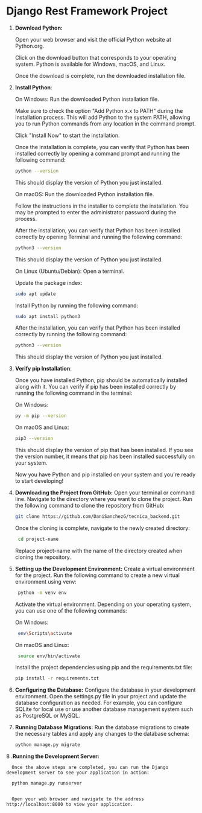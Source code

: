 # Django Rest Framework Project


  1. **Download Python:**
     
      Open your web browser and visit the official Python website at Python.org.
      
      Click on the download button that corresponds to your operating system. Python is available for Windows, macOS, and Linux.
      
      Once the download is complete, run the downloaded installation file.

  2. **Install Python**:
     
      On Windows:
      Run the downloaded Python installation file.
      
      Make sure to check the option "Add Python x.x to PATH" during the installation process. This will add Python to the system PATH, allowing you to run Python commands from any location in the command prompt.
      
      Click "Install Now" to start the installation.
      
      Once the installation is complete, you can verify that Python has been installed correctly by opening a command prompt and running the following command:
      ```sh
      python --version
      ```
      
      This should display the version of Python you just installed.
      
      On macOS:
      Run the downloaded Python installation file.
      
      Follow the instructions in the installer to complete the installation. You may be prompted to enter the administrator password during the process.
      
      After the installation, you can verify that Python has been installed correctly by opening Terminal and running the following command:
      ```sh
      python3 --version
      ```
      
      This should display the version of Python you just installed.
      
      On Linux (Ubuntu/Debian):
      Open a terminal.
      
      Update the package index:

      ```sh
      sudo apt update
      ```
      
      Install Python by running the following command:

      ```sh
      sudo apt install python3
      ```
      
      After the installation, you can verify that Python has been installed correctly by running the following command:
     
      ```sh
      python3 --version
      ```
      
      This should display the version of Python you just installed.
  
  3. **Verify pip Installation**:
     
      Once you have installed Python, pip should be automatically installed along with it. You can verify if pip has been installed correctly by running the following command in the terminal:
      
      On Windows:
      
      ```sh
      py -m pip --version
      ```
      
      On macOS and Linux:
      
      ```sh
      pip3 --version
      ```
      
      This should display the version of pip that has been installed. If you see the version number, it means that pip has been installed successfully on your system.
      
      Now you have Python and pip installed on your system and you're ready to start developing!

  4. **Downloading the Project from GitHub:**
      Open your terminal or command line.
      Navigate to the directory where you want to clone the project.
      Run the following command to clone the repository from GitHub:

      ```sh
      git clone https://github.com/DaniSanchezG/tecnica_backend.git
      ```
      
      Once the cloning is complete, navigate to the newly created directory:
     
     ```sh 
      cd project-name
     ```
     
      Replace project-name with the name of the directory created when cloning the repository.

  5. **Setting up the Development Environment:**
      Create a virtual environment for the project. Run the following command to create a new virtual environment using venv:

     ```sh
      python -m venv env
     ```
     
      Activate the virtual environment. Depending on your operating system, you can use one of the following commands:
      
      On Windows:
     
     ```sh
      env\Scripts\activate
     ```
     
      On macOS and Linux:

     ```sh
      source env/bin/activate
     ```
     
      Install the project dependencies using pip and the requirements.txt file:

      ```sh
      pip install -r requirements.txt
      ```
      
  6. **Configuring the Database:**
        Configure the database in your development environment. Open the settings.py file in your project and update the database configuration as needed. For example, you can configure SQLite for local use or use another database management system such as PostgreSQL or MySQL.

  7. **Running Database Migrations:**
      Run the database migrations to create the necessary tables and apply any changes to the database schema:

      ```sh
      python manage.py migrate
      ```

  8 .**Running the Development Server:**
  
      Once the above steps are completed, you can run the Django development server to see your application in action:

      python manage.py runserver

        
      Open your web browser and navigate to the address http://localhost:8000 to view your application.
